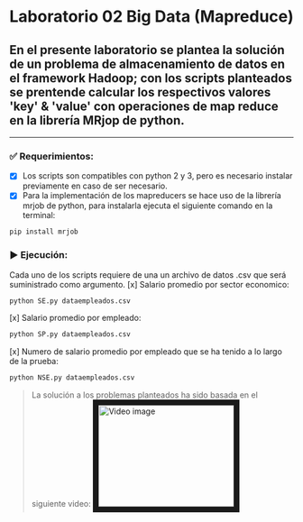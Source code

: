 # Laboratorio 02 Big Data (Mapreduce)

## En el presente laboratorio se plantea la solución de un problema de almacenamiento de datos en el framework Hadoop; con los scripts planteados se prentende calcular los respectivos valores 'key' & 'value' con operaciones de map reduce en la librería MRjop de python.

---

### :white_check_mark: Requerimientos:

- [x] Los scripts son compatibles con python 2 y 3, pero es necesario instalar previamente en caso de ser necesario.
- [x] Para la implementación de los mapreducers se hace uso de la librería mrjob de python, para instalarla ejecuta el siguiente comando en la terminal:

```bash
pip install mrjob
```

### :arrow_forward: Ejecución:

Cada uno de los scripts requiere de una un archivo de datos .csv que será suministrado como argumento.
[x] Salario promedio por sector economico:

```bash
python SE.py dataempleados.csv
```

[x] Salario promedio por empleado:

```bash
python SP.py dataempleados.csv
```

[x] Numero de salario promedio por empleado que se ha tenido a lo largo de la prueba:

```bash
python NSE.py dataempleados.csv
```

> La solución a los problemas planteados ha sido basada en el siguiente video:
> <a href="https://www.youtube.com/watch?v=PAAwR4eRuBY
> " target="_blank"><img src="http://img.youtube.com/vi/PAAwR4eRuBY/0.jpg" 
> alt="Video image" width="240" height="180" border="10" /></a>
